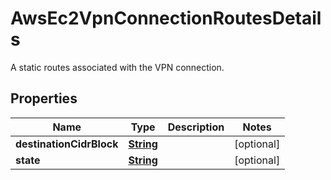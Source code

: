 

# AwsEc2VpnConnectionRoutesDetails

A static routes associated with the VPN connection.

## Properties

| Name | Type | Description | Notes |
|------------ | ------------- | ------------- | -------------|
|**destinationCidrBlock** | [**String**](String.md) |  |  [optional] |
|**state** | [**String**](String.md) |  |  [optional] |



